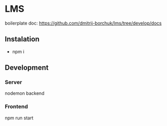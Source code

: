 # LMS

boilerplate doc: https://github.com/dmitrij-borchuk/lms/tree/develop/docs

## Instalation

* npm i


## Development

### Server
nodemon backend

### Frontend
npm run start
